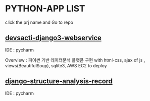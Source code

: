 # PYTHON-APP LIST
click the prj name and Go to repo

## [devsacti-django3-webservice](https://github.com/devsacti/devsacti-django3-webservice)
IDE : pycharm

Overview : 파이썬 기반 데이터분석 플랫폼 구현 with html-css, ajax of js , views(BeautifulSoup), sqlite3, AWS EC2 to deploy

## [django-structure-analysis-record](https://github.com/devsacti/WEB-APP/blob/main/PYTHON-APP/django-structure.txt)
IDE : pycharm
